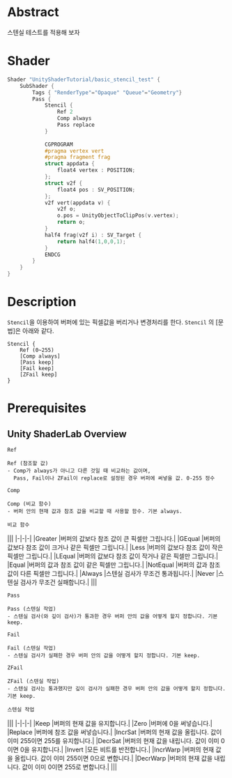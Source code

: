 # Abstract

 스텐실 테스트를 적용해 보자

# Shader

```c
Shader "UnityShaderTutorial/basic_stencil_test" {
    SubShader {
        Tags { "RenderType"="Opaque" "Queue"="Geometry"}
        Pass {
            Stencil {
                Ref 2
                Comp always
                Pass replace
            }
        
            CGPROGRAM
            #pragma vertex vert
            #pragma fragment frag
            struct appdata {
                float4 vertex : POSITION;
            };
            struct v2f {
                float4 pos : SV_POSITION;
            };
            v2f vert(appdata v) {
                v2f o;
                o.pos = UnityObjectToClipPos(v.vertex);
                return o;
            }
            half4 frag(v2f i) : SV_Target {
                return half4(1,0,0,1);
            }
            ENDCG
        }
    } 
}
```

# Description

`Stencil`을 이용하여 버퍼에 있는 픽셀값을 버리거나 변경처리를 한다.
`Stencil` 의 [문법]은 아래와 같다.
```
Stencil {
	Ref (0~255)
	[Comp always]
	[Pass keep]
	[Fail keep]
	[ZFail keep]
}
```

# Prerequisites

## Unity ShaderLab Overview
`Ref`

```
Ref (참조할 값)
- Comp가 always가 아니고 다른 것일 때 비교하는 값이며, 
  Pass, Fail이나 ZFail이 replace로 설정된 경우 버퍼에 써넣을 값. 0-255 정수
```

`Comp`

```
Comp (비교 함수)
- 버퍼 안의 현재 값과 참조 값을 비교할 때 사용할 함수. 기본 always.
```

`비교 함수`

|||
|-|-|-|
|Greater	|버퍼의 값보다 참조 값이 큰 픽셀만 그립니다.|
|GEqual	 	|버퍼의 값보다 참조 값이 크거나 같은 픽셀만 그립니다.|
|Less	 	|버퍼의 값보다 참조 값이 작은 픽셀만 그립니다.|
|LEqual  	|버퍼의 값보다 참조 값이 작거나 같은 픽셀만 그립니다.|
|Equal	 	|버퍼의 값과 참조 값이 같은 픽셀만 그립니다.|
|NotEqual	|버퍼의 값과 참조 값이 다른 픽셀만 그립니다.|
|Always	 	|스텐실 검사가 무조건 통과됩니다.|
|Never	 	|스텐실 검사가 무조건 실패합니다.|
|||

`Pass`

```
Pass (스텐실 작업)
- 스텐실 검사(와 깊이 검사)가 통과한 경우 버퍼 안의 값을 어떻게 할지 정합니다. 기본 keep.
```

`Fail`

```
Fail (스텐실 작업)
- 스텐실 검사가 실패한 경우 버퍼 안의 값을 어떻게 할지 정합니다. 기본 keep.
```

`ZFail`

```
ZFail (스텐실 작업)
- 스텐실 검사는 통과했지만 깊이 검사가 실패한 경우 버퍼 안의 값을 어떻게 할지 정합니다. 기본 keep.
```

`스텐실 작업`

|||
|-|-|-|
|Keep		|버퍼의 현재 값을 유지합니다.|
|Zero		|버퍼에 0을 써넣습니다.|
|Replace	|버퍼에 참조 값을 써넣습니다.|
|IncrSat	|버퍼의 현재 값을 올립니다. 값이 이미 255이면 255를 유지합니다.|
|DecrSat	|버퍼의 현재 값을 내립니다. 값이 이미 0이면 0을 유지합니다.|
|Invert		|모든 비트를 반전합니다.|
|IncrWarp	|버퍼의 현재 값을 올립니다. 값이 이미 255이면 0으로 변합니다.|
|DecrWarp	|버퍼의 현재 값을 내립니다. 값이 이미 0이면 255로 변합니다.|
|||
